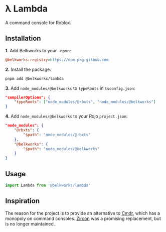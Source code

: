 # λ Lambda
A command console for Roblox.

## Installation
**1.** Add Belkworks to your `.npmrc`
```ini
@belkworks:registry=https://npm.pkg.github.com
```
**2.** Install the package:
```sh
pnpm add @belkworks/lambda
```
**3.** Add `node_modules/@belkworks` to `typeRoots` in `tsconfig.json`:
```json
"compilerOptions": {
	"typeRoots": ["node_modules/@rbxts", "node_modules/@belkworks"]
}
```
**4.** Add `node_modules/@belkworks` to your Rojo `project.json`:
```json
"node_modules": {
	"@rbxts": {
		"$path": "node_modules/@rbxts"
	},
	"@belkworks": {
		"$path": "node_modules/@belkworks"
	}
}
```

## Usage

```ts
import Lambda from '@belkworks/lambda'
```

## Inspiration
The reason for the project is to provide an alternative to [Cmdr](https://github.com/evaera/Cmdr), which has a monopoly on command consoles.
[Zircon](https://github.com/roblox-aurora/zircon) was a promising replacement, but is no longer maintained.